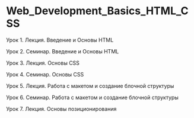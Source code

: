 # Web_Development_Basics_HTML_CSS

Урок 1. Лекция. Введение и Основы HTML

Урок 2. Семинар. Введение и Основы HTML

Урок 3. Лекция. Основы CSS

Урок 4. Семинар. Основы CSS

Урок 5. Лекция. Работа с макетом и cоздание блочной структуры

Урок 6. Семинар. Работа с макетом и cоздание блочной структуры

Урок 7. Лекция. Основы позиционирования

